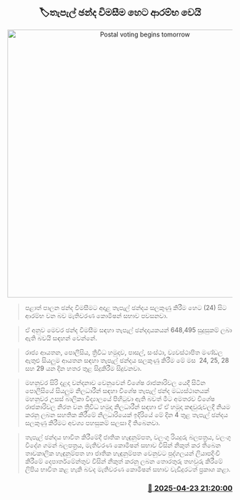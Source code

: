 <p align='center'><b><h2 align='center' title='Postal voting begins tomorrow'>🏷තැපැල් ඡන්ද විමසීම හෙට ආරම්භ වෙයි</h2></b></p>
<p align='center'><img src='https://helakuru.sgp1.cdn.digitaloceanspaces.com/esana/images/lib/Local-election-postal.jpg' width='600' alt='Postal voting begins tomorrow'></p>

> පළාත් පාලන ඡන්ද විමසීමට අදාළ තැපැල් ඡන්දය සලකුණු කිරීම හෙට (24) සිට ආරම්භ වන බව මැතිවරණ කොමිෂන් සභාව පවසනවා.

> ඒ අනුව මෙවර ඡන්ද විමසීම සඳහා තැපැල් ඡන්දදායකයන් 648,495 සුදුසුකම් ලබා ඇති බවයි සඳහන් වෙන්නේ.

> රාජ්‍ය ආයතන, පොලීසිය, ත්‍රිවිධ හමුදාව, පාසල්, සංස්ථා, ව්‍යවස්ථාපිත මණ්ඩල ඇතුළු සියලුම ආයතන සඳහා තැපැල් ඡන්දය සලකුණු කිරීම මේ මස  24, 25, 28 සහ 29 යන දින හතර තුළ සිදුකිරීම සිදුවනවා.

> මහනුවර සිරි දළදා වන්දනාව වෙනුවෙන් විශේෂ රාජකාරිවල යෙදී සිටින පොලීසියේ සියලුම නිලධාරීන් සඳහා විශේෂ තැපැල් ඡන්ද මධ්‍යස්ථානයක් මහනුවර උසස් බාලිකා විද්‍යාලයේ පිහිටුවා ඇති බවත් මීට අමතරව විශේෂ රාජකාරිවල නිරත වන ත්‍රිවිධ හමුදා නිලධාරීන් සඳහා ඒ ඒ හමුදා කඳවුරුවලදී නියම කරනු ලබන සහතික කිරීමේ නිලධාරියෙක් ඉදිරියේ මේ දින 4 තුළ තැපැල් ඡන්දය සලකුණු කිරීමට අවශ්‍ය පහසුකම් සලසා දී තිබෙනවා.

> තැපැල් ඡන්දය භාවිත කිරීමේදී ජාතික හැඳුනුම්පත, වලංගු රියදුරු බලපත්‍රය, වලංගු විදේශ ගමන් බලපත්‍රය, මැතිවරණ කොමිෂන් සභාව විසින් නිකුත් කර තිබෙන තාවකාලික හැඳුනුම්පත හා ජාතික හැඳුනුම්පත වෙනුවට පුද්ගලයන් ලියාපදිංචි කිරීමේ දෙපාර්තමේන්තුව විසින් නිකුත් කරනු ලබන තොරතුරු තහවුරු කිරීමේ ලිපිය භාවිත කළ හැකි බවද මැතිවරණ කොමිෂන් සභාව වැඩිදුරටත් ප්‍රකාශ කළා.



<h3 align='right'><a href='https://www.helakuru.lk/esana/p/109475/'>📅 2025-04-23 21:20:00</a></h3>
